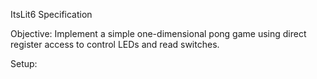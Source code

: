 ItsLit6 Specification

Objective: Implement a simple one-dimensional pong game using direct register access to control LEDs and read switches.


Setup:
